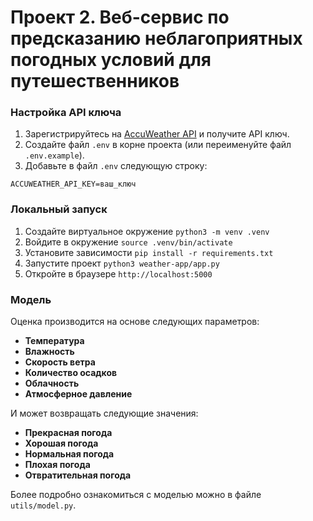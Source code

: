 # Проект 2. Веб-сервис по предсказанию неблагоприятных погодных условий для путешественников

### Настройка API ключа

1. Зарегистрируйтесь на [AccuWeather API](https://developer.accuweather.com/) и получите API ключ.
2. Создайте файл `.env` в корне проекта (или переименуйте файл `.env.example`).
3. Добавьте в файл `.env` следующую строку:

```
ACCUWEATHER_API_KEY=ваш_ключ
```

### Локальный запуск

1. Создайте виртуальное окружение `python3 -m venv .venv`
2. Войдите в окружение `source .venv/bin/activate`
3. Установите зависимости `pip install -r requirements.txt`
4. Запустите проект `python3 weather-app/app.py`
5. Откройте в браузере `http://localhost:5000`

### Модель

Оценка производится на основе следующих параметров:

* **Температура** 
* **Влажность** 
* **Скорость ветра** 
* **Количество осадков** 
* **Облачность** 
* **Атмосферное давление** 

И может возвращать следующие значения:

* **Прекрасная погода** 
* **Хорошая погода** 
* **Нормальная погода**
* **Плохая погода**
* **Отвратительная погода** 

Более подробно ознакомиться с моделью можно в файле `utils/model.py`.
